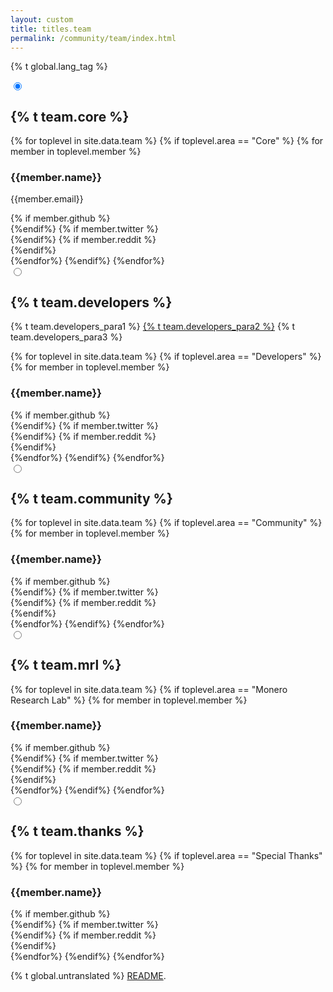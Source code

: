 ```yaml
---
layout: custom
title: titles.team
permalink: /community/team/index.html
---
```

{% t global.lang_tag %}
<div class="team">
    <section class="container">
        <div class="row">
            <div class="col-xs-12">
                <div class="tabPanel-widget tabPanel-header5">
                    <label for="tab-1" tabindex="0"></label>
                    <input id="tab-1" type="radio" name="tabs" aria-hidden="true" checked>
                    <h2>{% t team.core %}</h2>
                    <div class="tabPanel-content">
                        <div class="row">
                            {% for toplevel in site.data.team %}
                                {% if toplevel.area == "Core" %}
                                    {% for member in toplevel.member %}
                                        <div class="half col-lg-6 col-md-6 col-sm-6 col-xs-6">
                                            <div class="info-block">
                                                    <div class="row center-xs">
                                                        <h3>{{member.name}}</h3>
                                                    </div>
                                                    <div class="row center-xs">
                                                        <p>{{member.email}}</p>
                                                    </div>
                                                    <div class="row center-xs icons">
                                                    {% if member.github %}
                                                        <a href="{{member.github}}" target="_blank" rel="noreferrer, noopener">
                                                            <div class="col social-icon github"></div>
                                                        </a>
                                                    {%endif%}
                                                    {% if member.twitter %}
                                                        <a href="{{member.twitter}}" target="_blank" rel="noreferrer, noopener">
                                                            <div class="col social-icon twitter"></div>
                                                        </a>
                                                    {%endif%}
                                                    {% if member.reddit %}
                                                        <a href="{{member.reddit}}" target="_blank" rel="noreferrer, noopener">
                                                            <div class="col social-icon reddit"></div>
                                                        </a>
                                                    {%endif%}
                                                </div>
                                            </div>
                                        </div>
                                    {%endfor%}
                                {%endif%}
                            {%endfor%}
                        </div>
                    </div>
                    <label for="tab-2" tabindex="0"></label>
                    <input id="tab-2" type="radio" name="tabs" aria-hidden="true">
                    <h2>{% t team.developers %}</h2>
                    <div class="tabPanel-content">
                        <div class="container full">
                            <div class="info-block text-adapt">
                                <div class="row">
                                    <div class="col-xs-12 text-adapt">
                                        <p>{% t team.developers_para1 %} <a href="https://www.openhub.net/p/monero/contributors">{% t team.developers_para2 %}</a> {% t team.developers_para3 %}</p>
                                    </div>
                                </div>
                            </div>
                        </div>
                        <div class="row">
                            {% for toplevel in site.data.team %}
                                {% if toplevel.area == "Developers" %}
                                    {% for member in toplevel.member %}
                                        <div class="half col-lg-6 col-md-6 col-sm-6 col-xs-6">
                                            <div class="info-block">
                                                <div class="row center-xs">
                                                    <h3>{{member.name}}</h3>
                                                </div>
                                                <div class="row center-xs icons">
                                                    {% if member.github %}
                                                        <a href="{{member.github}}" target="_blank" rel="noreferrer, noopener">
                                                            <div class="col social-icon github"></div>
                                                        </a>
                                                    {%endif%}
                                                    {% if member.twitter %}
                                                        <a href="{{member.twitter}}" target="_blank" rel="noreferrer, noopener">
                                                            <div class="col social-icon twitter"></div>
                                                        </a>
                                                    {%endif%}
                                                    {% if member.reddit %}
                                                        <a href="{{member.reddit}}" target="_blank" rel="noreferrer, noopener">
                                                            <div class="col social-icon reddit"></div>
                                                        </a>
                                                    {%endif%}
                                                </div>
                                            </div>
                                        </div>
                                    {%endfor%}
                                {%endif%}
                            {%endfor%}
                        </div>
                    </div>
                    <label for="tab-3" tabindex="0"></label>
                    <input id="tab-3" type="radio" name="tabs" aria-hidden="true">
                    <h2>{% t team.community %}</h2>
                    <div class="tabPanel-content">
                        <div class="row">
                            {% for toplevel in site.data.team %}
                                {% if toplevel.area == "Community" %}
                                    {% for member in toplevel.member %}
                                        <div class="half col-lg-6 col-md-6 col-sm-6 col-xs-6">
                                            <div class="info-block">
                                                <div class="row center-xs">
                                                    <h3>{{member.name}}</h3>
                                                </div>
                                                <div class="row center-xs icons">
                                                    {% if member.github %}
                                                        <a href="{{member.github}}" target="_blank" rel="noreferrer, noopener">
                                                            <div class="col social-icon github"></div>
                                                        </a>
                                                    {%endif%}
                                                    {% if member.twitter %}
                                                        <a href="{{member.twitter}}" target="_blank" rel="noreferrer, noopener">
                                                            <div class="col social-icon twitter"></div>
                                                        </a>
                                                    {%endif%}
                                                    {% if member.reddit %}
                                                        <a href="{{member.reddit}}" target="_blank" rel="noreferrer, noopener">
                                                            <div class="col social-icon reddit"></div>
                                                        </a>
                                                    {%endif%}
                                                </div>
                                            </div>
                                        </div>
                                    {%endfor%}
                                {%endif%}
                            {%endfor%}
                        </div>
                    </div>
                    <label for="tab-4" tabindex="0"></label>
                    <input id="tab-4" type="radio" name="tabs" aria-hidden="true">
                    <h2>{% t team.mrl %}</h2>
                    <div class="tabPanel-content">
                        <div class="row">
                            {% for toplevel in site.data.team %}
                                {% if toplevel.area == "Monero Research Lab" %}
                                    {% for member in toplevel.member %}
                                        <div class="half col-lg-6 col-md-6 col-sm-12 col-xs-6">
                                            <div class="info-block">
                                                <div class="row center-xs">
                                                    <h3>{{member.name}}</h3>
                                                </div>
                                                <div class="row center-xs icons">
                                                    {% if member.github %}
                                                        <a href="{{member.github}}" target="_blank" rel="noreferrer, noopener">
                                                            <div class="col social-icon github"></div>
                                                        </a>
                                                    {%endif%}
                                                    {% if member.twitter %}
                                                        <a href="{{member.twitter}}" target="_blank" rel="noreferrer, noopener">
                                                            <div class="col social-icon twitter"></div>
                                                        </a>
                                                    {%endif%}
                                                    {% if member.reddit %}
                                                        <a href="{{member.reddit}}" target="_blank" rel="noreferrer, noopener">
                                                            <div class="col social-icon reddit"></div>
                                                        </a>
                                                    {%endif%}
                                                </div>
                                            </div>
                                        </div>
                                    {%endfor%}
                                {%endif%}
                            {%endfor%}
                        </div>
                    </div>
                    <label for="tab-5" tabindex="0"></label>
                    <input id="tab-5" type="radio" name="tabs" aria-hidden="true">
                    <h2>{% t team.thanks %}</h2>
                    <div class="tabPanel-content">
                        <div class="row">
                            {% for toplevel in site.data.team %}
                                {% if toplevel.area == "Special Thanks" %}
                                    {% for member in toplevel.member %}
                                        <div class="half col-lg-6 col-md-6 col-sm-12 col-xs-6">
                                            <div class="info-block">
                                                <div class="row center-xs">
                                                    <h3>{{member.name}}</h3>
                                                </div>
                                                <div class="row center-xs icons">
                                                    {% if member.github %}
                                                        <a href="{{member.github}}" target="_blank" rel="noreferrer, noopener">
                                                            <div class="col social-icon github"></div>
                                                        </a>
                                                    {%endif%}
                                                    {% if member.twitter %}
                                                        <a href="{{member.twitter}}" target="_blank" rel="noreferrer, noopener">
                                                            <div class="col social-icon twitter"></div>
                                                        </a>
                                                    {%endif%}
                                                    {% if member.reddit %}
                                                        <a href="{{member.reddit}}" target="_blank" rel="noreferrer, noopener">
                                                            <div class="col social-icon reddit"></div>
                                                        </a>
                                                    {%endif%}
                                                </div>
                                            </div>
                                        </div>
                                    {%endfor%}
                                {%endif%}
                            {%endfor%}
                        </div>
                    </div>
                </div>
            </div>
        </div>
    </section>
</div>

<div class="untranslated {% t team.translated %}">
    <p>{% t global.untranslated %} <a class="untranslated-link" href="https://repo.getmonero.org/monero-project/monero-site/blob/master/README.md#140-how-to-translate-a-page">README</a>.</p>
</div>
